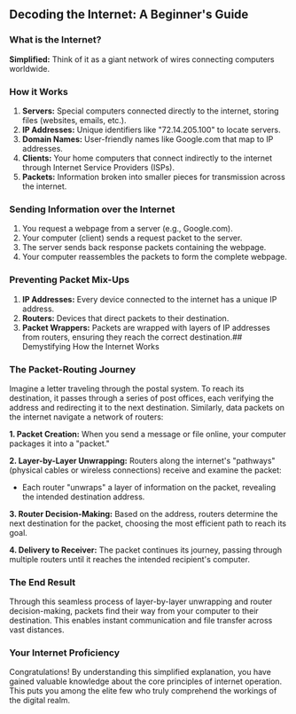 ## Decoding the Internet: A Beginner's Guide

### What is the Internet?

**Simplified:** Think of it as a giant network of wires connecting computers worldwide.

### How it Works

1. **Servers:** Special computers connected directly to the internet, storing files (websites, emails, etc.).
2. **IP Addresses:** Unique identifiers like "72.14.205.100" to locate servers.
3. **Domain Names:** User-friendly names like Google.com that map to IP addresses.
4. **Clients:** Your home computers that connect indirectly to the internet through Internet Service Providers (ISPs).
5. **Packets:** Information broken into smaller pieces for transmission across the internet.

### Sending Information over the Internet

1. You request a webpage from a server (e.g., Google.com).
2. Your computer (client) sends a request packet to the server.
3. The server sends back response packets containing the webpage.
4. Your computer reassembles the packets to form the complete webpage.

### Preventing Packet Mix-Ups

1. **IP Addresses:** Every device connected to the internet has a unique IP address.
2. **Routers:** Devices that direct packets to their destination.
3. **Packet Wrappers:** Packets are wrapped with layers of IP addresses from routers, ensuring they reach the correct destination.## Demystifying How the Internet Works

### The Packet-Routing Journey

Imagine a letter traveling through the postal system. To reach its destination, it passes through a series of post offices, each verifying the address and redirecting it to the next destination. Similarly, data packets on the internet navigate a network of routers:

**1. Packet Creation:**
When you send a message or file online, your computer packages it into a "packet."

**2. Layer-by-Layer Unwrapping:**
Routers along the internet's "pathways" (physical cables or wireless connections) receive and examine the packet:
   - Each router "unwraps" a layer of information on the packet, revealing the intended destination address.

**3. Router Decision-Making:**
Based on the address, routers determine the next destination for the packet, choosing the most efficient path to reach its goal.

**4. Delivery to Receiver:**
The packet continues its journey, passing through multiple routers until it reaches the intended recipient's computer.

### The End Result

Through this seamless process of layer-by-layer unwrapping and router decision-making, packets find their way from your computer to their destination. This enables instant communication and file transfer across vast distances.

### Your Internet Proficiency

Congratulations! By understanding this simplified explanation, you have gained valuable knowledge about the core principles of internet operation. This puts you among the elite few who truly comprehend the workings of the digital realm.